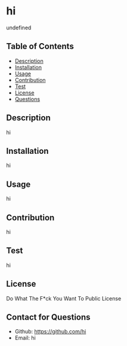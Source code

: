 
  # hi
  undefined
  ## Table of Contents
  - [Description](#description)
  - [Installation](#installation)
  - [Usage](#usage)
  - [Contribution](#contribution)
  - [Test](#test)
  - [License](#license)
  - [Questions](#questions)
  ## Description
  hi
  ## Installation
  hi
  ## Usage
  hi
  ## Contribution
  hi
  ## Test
  hi
  ## License
  Do What The F*ck You Want To Public License
  ## Contact for Questions
  - Github: https://github.com/hi
  - Email: hi
  